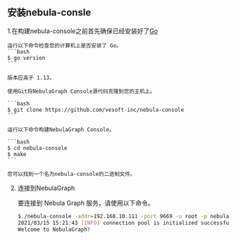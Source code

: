 ## 安装nebula-consle

1.在构建nebula-console之前首先确保已经安装好了[Go](https://go.dev/doc/install)

    运行以下命令检查您的计算机上是否安装了 Go。
    ```bash
    $ go version
    ```

    版本应高于 1.13。
    
    使用Git将NebulaGraph Console源代码克隆到您的主机上。

    ```bash
    $ git clone https://github.com/vesoft-inc/nebula-console
    ```

    运行以下命令构建NebulaGraph Console。

    ```bash
    $ cd nebula-console
    $ make
    ```

    您可以找到一个名为nebula-console的二进制文件。
    
2. 连接到NebulaGraph

    要连接到 Nebula Graph 服务，请使用以下命令。

    ```bash
    $./nebula-console -addr=192.168.10.111 -port 9669 -u root -p nebula
    2021/03/15 15:21:43 [INFO] connection pool is initialized successfully
    Welcome to NebulaGraph!
    ```
